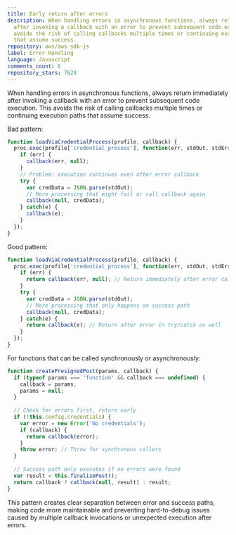 ```yaml
---
title: Early return after errors
description: When handling errors in asynchronous functions, always return immediately
  after invoking a callback with an error to prevent subsequent code execution. This
  avoids the risk of calling callbacks multiple times or continuing execution paths
  that assume success.
repository: aws/aws-sdk-js
label: Error Handling
language: Javascript
comments_count: 6
repository_stars: 7628
---
```


When handling errors in asynchronous functions, always return immediately after invoking a callback with an error to prevent subsequent code execution. This avoids the risk of calling callbacks multiple times or continuing execution paths that assume success.

Bad pattern:
```javascript
function loadViaCredentialProcess(profile, callback) {
  proc.exec(profile['credential_process'], function(err, stdOut, stdErr) {
    if (err) {
      callback(err, null);
    }
    // Problem: execution continues even after error callback
    try {
      var credData = JSON.parse(stdOut);
      // More processing that might fail or call callback again
      callback(null, credData);
    } catch(e) {
      callback(e);
    }
  });
}
```

Good pattern:
```javascript
function loadViaCredentialProcess(profile, callback) {
  proc.exec(profile['credential_process'], function(err, stdOut, stdErr) {
    if (err) {
      return callback(err, null); // Return immediately after error callback
    }
    try {
      var credData = JSON.parse(stdOut);
      // More processing that only happens on success path
      callback(null, credData);
    } catch(e) {
      return callback(e); // Return after error in try/catch as well
    }
  });
}
```

For functions that can be called synchronously or asynchronously:
```javascript
function createPresignedPost(params, callback) {
  if (typeof params === 'function' && callback === undefined) {
    callback = params;
    params = null;
  }
  
  // Check for errors first, return early
  if (!this.config.credentials) {
    var error = new Error('No credentials');
    if (callback) {
      return callback(error);
    }
    throw error; // Throw for synchronous callers
  }
  
  // Success path only executes if no errors were found
  var result = this.finalizePost();
  return callback ? callback(null, result) : result;
}
```

This pattern creates clear separation between error and success paths, making code more maintainable and preventing hard-to-debug issues caused by multiple callback invocations or unexpected execution after errors.
